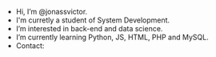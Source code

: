 - Hi, I’m @jonassvictor.
- I'm curretly a student of System Development.
- I’m interested in back-end and data science.
- I’m currently learning Python, JS, HTML, PHP and MySQL.
- Contact: 

<!---
jonassvictor/jonassvictor is a ✨ special ✨ repository because its `README.md` (this file) appears on your GitHub profile.
You can click the Preview link to take a look at your changes.
--->
